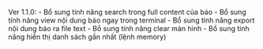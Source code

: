 Ver 1.1.0:
	- Bổ sung tính năng search trong full content của báo
	- Bổ sung tính năng view nội dung báo ngay trong terminal
	- Bổ sung tính năng export nội dung báo ra file text
	- Bổ sung tính năng clear màn hình
	- Bổ sung tính năng hiển thị danh sách gần nhất (lệnh memory)
